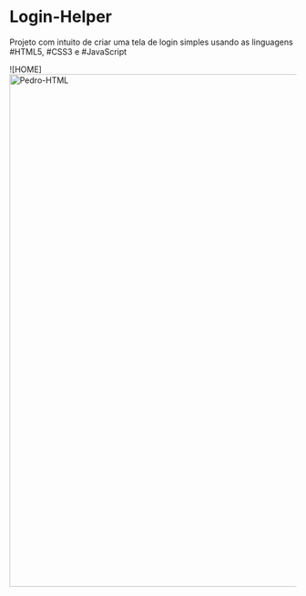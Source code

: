 # Login-Helper
Projeto com intuito de criar uma tela de login simples usando as linguagens #HTML5, #CSS3 e #JavaScript

![HOME] 
<img align="center" alt="Pedro-HTML" height="900" width="2000" src="https://github.com/pedrinw/Login-Helper/blob/master/readme/home.png">
